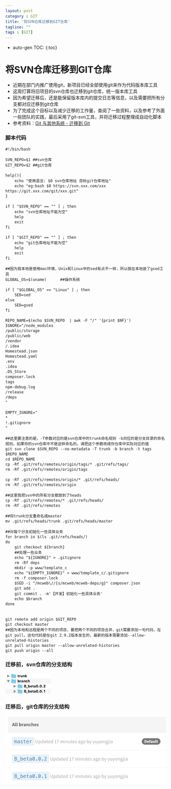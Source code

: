 ```yaml
---
layout: post
category : GIT
title: '将SVN仓库迁移到GIT仓库'
tagline: ""
tags : [GIT]
---
```

* auto-gen TOC:
{:toc}

# 将SVN仓库迁移到GIT仓库
* 近期在部门内推广使用git，新项目已经全部使用git来作为代码版本库工具
* 这周打算将旧项目的svn仓库也迁移到git仓库，统一版本库工具
* 因为希望迁移后，还是能保留版本库内的提交日志等信息，以及需要把所有分支都对应迁移到git仓库
* 为了完成这个目标以及减少迁移的工作量，查阅了一些资料，以及参考了外面一些团队的实践，最后采用了git-svn工具，并将迁移过程整理成自动化脚本
* 参考资料：[Git 与其他系统 - 迁移到 Git](https://git-scm.com/book/zh/v2/Git-%E4%B8%8E%E5%85%B6%E4%BB%96%E7%B3%BB%E7%BB%9F-%E8%BF%81%E7%A7%BB%E5%88%B0-Git)

<!--break-->

### 脚本代码

```
#!/bin/bash

SVN_REPO=$1 ##svn仓库
GIT_REPO=$2 ##git仓库

help(){
    echo "使用语法: $0 svn仓库地址 目标git仓库地址"
    echo "eg:bash $0 https://svn.xxx.com/xxx https://git.xxx.com/git/xxx.git"
}

if [ "$SVN_REPO" == "" ] ; then
    echo "svn仓库地址不能为空"
    help
    exit
fi

if [ "$GIT_REPO" == "" ] ; then
    echo "git仓库地址不能为空"
    help
    exit
fi

##因为我本地是使用mac环境，Unix和linux中的sed有点不一样，所以我在本地装了gsed工具
GLOBAL_OS=$(uname)      ##操作系统

if [ "$GLOBAL_OS" == "Linux" ] ; then
    SED=sed
else
    SED=gsed
fi

REPO_NAME=$(echo $SVN_REPO  | awk -F "/" '{print $NF}')
IGNORE="/node_modules
/public/storage
/public/web
/vendor
/.idea
Homestead.json
Homestead.yaml
.env
.idea
.DS_Store
composer.lock
tags
npm-debug.log
/release
/deps
"

EMPTY_IGNORE="
*
!.gitignore
"

##这里要注意的是，-T参数对应的是svn仓库中的trunk命名规则 -b对应的是分支目录的命名规则，如果你的svn仓库中不是这样命名的，请把这个参数改成你仓库中实际对应的值
git svn clone $SVN_REPO --no-metadata -T trunk -b branch -t tags $REPO_NAME
cd $REPO_NAME
cp -Rf .git/refs/remotes/origin/tags/* .git/refs/tags/
rm -Rf .git/refs/remotes/origin/tags

cp -Rf .git/refs/remotes/origin/* .git/refs/heads/
rm -Rf .git/refs/remotes/origin

##这里我把svn中的所有分支都放到了heads
cp -Rf .git/refs/remotes/* .git/refs/heads/
rm -Rf .git/refs/remotes

##将trunk分支重命名成master
mv .git/refs/heads/trunk .git/refs/heads/master

##对每个分支初始化一些具体业务
for branch in $(ls .git/refs/heads/)
do
    git checkout ${branch}
    ##处理一些业务
    echo "${IGNORE}" > .gitignore
    rm -Rf deps
    mkdir -p www/template_c
    echo "${EMPTY_IGNORE}" > www/template_c/.gitignore
    rm -f composer.lock
    $SED -i "/mcweb\//{s/mcweb/mcweb-deps/g}" composer.json
    git add .
    git commit . -m'【开发】初始化一些具体业务'
    echo $branch
done


git remote add origin $GIT_REPO
git checkout master
##因为本地和远程是两个不同的项目，要把两个不同的项目合并，git需要添加一句代码，在git pull，这句代码是在git 2.9.2版本发生的，最新的版本需要添加--allow-unrelated-histories
git pull origin master --allow-unrelated-histories
git push origin --all

```

### 迁移前，svn仓库的分支结构
![](/images/post/14930268442268.jpg)
### 迁移后，git仓库的分支结构
![](/images/post/14930269454241.jpg)


